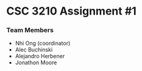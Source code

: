 # CSC 3210 Assignment #1

### Team Members 
* Nhi Ong (coordinator)
* Alec Buchinski
* Alejandro Herbener
* Jonathon Moore
